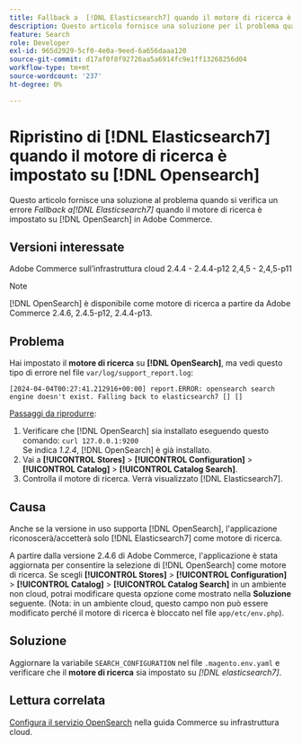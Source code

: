 ```yaml
---
title: Fallback a  [!DNL Elasticsearch7] quando il motore di ricerca è impostato su [!DNL Opensearch]
description: Questo articolo fornisce una soluzione per il problema quando un *fallback a [!DNL Elasticsearch7]* error occurs when the search engine is set to [!DNL OpenSearch]  in Adobe Commerce.
feature: Search
role: Developer
exl-id: 965d2929-5cf0-4e0a-9eed-6a656daaa120
source-git-commit: d17af0f8f92726aa5a6914fc9e1ff13268256d04
workflow-type: tm+mt
source-wordcount: '237'
ht-degree: 0%

---
```


# Ripristino di [!DNL Elasticsearch7] quando il motore di ricerca è impostato su [!DNL Opensearch]

Questo articolo fornisce una soluzione al problema quando si verifica un errore *Fallback a[!DNL Elasticsearch7]* quando il motore di ricerca è impostato su [!DNL OpenSearch] in Adobe Commerce.

## Versioni interessate

Adobe Commerce sull’infrastruttura cloud
2.4.4 - 2.4.4-p12
2,4,5 - 2,4,5-p11

>[!NOTE]
>
>[!DNL OpenSearch] è disponibile come motore di ricerca a partire da Adobe Commerce 2.4.6, 2.4.5-p12, 2.4.4-p13.

## Problema

Hai impostato il **motore di ricerca** su **[!DNL OpenSearch]**, ma vedi questo tipo di errore nel file `var/log/support_report.log`:

```[2024-04-04T00:27:41.212916+00:00] report.ERROR: opensearch search engine doesn't exist. Falling back to elasticsearch7 [] []```

<u>Passaggi da riprodurre</u>:

1. Verificare che [!DNL OpenSearch] sia installato eseguendo questo comando: `curl 127.0.0.1:9200`<br>
Se indica *1.2.4*, [!DNL OpenSearch] è già installato.
1. Vai a **[!UICONTROL Stores]** > **[!UICONTROL Configuration]** > **[!UICONTROL Catalog]** > **[!UICONTROL Catalog Search]**.
1. Controlla il motore di ricerca. Verrà visualizzato [!DNL Elasticsearch7].

## Causa

Anche se la versione in uso supporta [!DNL OpenSearch], l&#39;applicazione riconoscerà/accetterà solo [!DNL Elasticsearch7] come motore di ricerca.

A partire dalla versione 2.4.6 di Adobe Commerce, l&#39;applicazione è stata aggiornata per consentire la selezione di [!DNL OpenSearch] come motore di ricerca.
Se scegli **[!UICONTROL Stores]** > **[!UICONTROL Configuration]** > **[!UICONTROL Catalog]** > **[!UICONTROL Catalog Search]** in un ambiente non cloud, potrai modificare questa opzione come mostrato nella **Soluzione** seguente.
(Nota: in un ambiente cloud, questo campo non può essere modificato perché il motore di ricerca è bloccato nel file `app/etc/env.php`).

## Soluzione

Aggiornare la variabile `SEARCH_CONFIGURATION` nel file `.magento.env.yaml` e verificare che il **motore di ricerca** sia impostato su *[!DNL elasticsearch7]*.

## Lettura correlata

[Configura il servizio OpenSearch](https://experienceleague.adobe.com/docs/commerce-cloud-service/user-guide/configure/service/opensearch.html?lang=it) nella guida Commerce su infrastruttura cloud.

